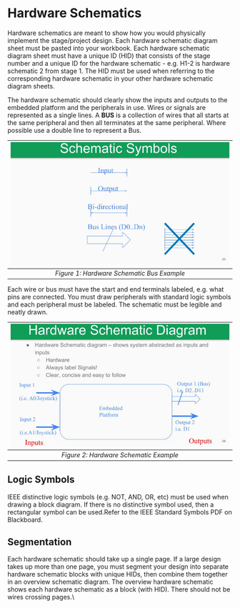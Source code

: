 # Hardware Schematics
Hardware schematics are meant to show how you would physically implement the stage/project design. Each hardware schematic diagram sheet must be pasted into your workbook. Each hardware schematic diagram sheet must have a unique ID (HID) that consists of the stage number and a unique ID for the hardware schematic - e.g. H1-2 is hardware schematic 2 from stage 1. The HID must be used when referring to the corresponding hardware schematic in your other hardware schematic diagram sheets.

The hardware schematic should clearly show the inputs and outputs to the embedded platform and the peripherals in use. Wires or signals are represented as a single lines. A **BUS** is a collection of wires that all starts at the same peripheral and then all terminates at the same peripheral. Where possible use a double line to represent a Bus.

| ![bus_schematic](images/bus.jpg) |
|:--:|
| *Figure 1: Hardware Schematic Bus Example* |

Each wire or bus must have the start and end terminals labeled, e.g. what pins are connected. You must draw peripherals with standard logic symbols and each peripheral must be labeled. The schematic must be legible and neatly drawn.

| ![ex_schematic](images/schematic.jpg) |
|:--:|
| *Figure 2: Hardware Schematic Example* |

## Logic Symbols
IEEE distinctive logic symbols (e.g. NOT, AND, OR, etc) must be used when drawing a block diagram. If there is no distinctive symbol used, then a rectangular symbol can be used.Refer to the IEEE Standard Symbols PDF on Blackboard.

## Segmentation
Each hardware schematic should take up a single page. If a large design takes up more than one page, you must segment your design into separate hardware schematic blocks with unique HIDs, then combine them together in an overview schematic diagram. The overview hardware schematic shows each hardware schematic as a block (with HID). There should not be wires crossing pages.\\
